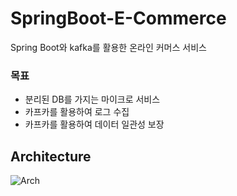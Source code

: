 # SpringBoot-E-Commerce
Spring Boot와 kafka를 활용한 온라인 커머스 서비스 

### 목표
- 분리된 DB를 가지는 마이크로 서비스
- 카프카를 활용하여 로그 수집
- 카프카를 활용하여 데이터 일관성 보장


## Architecture
![Arch](https://user-images.githubusercontent.com/29014659/154828633-018ac876-ba5a-4b98-b0b3-6dba21309d8c.png)
